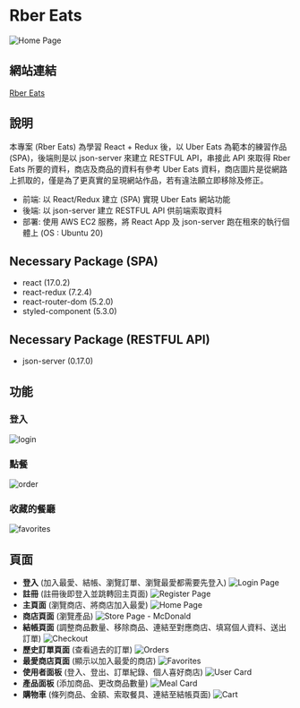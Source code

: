 # Rber Eats
![Home Page](https://snipboard.io/QJmsB0.jpg)

## 網站連結
[Rber Eats](http://food-app.rdchen.me/#/)

## 說明
本專案 (Rber Eats) 為學習 React + Redux 後，以 Uber Eats 為範本的練習作品(SPA)，後端則是以 json-server 來建立 RESTFUL API，串接此 API 來取得 Rber Eats 所要的資料，商店及商品的資料有參考 Uber Eats 資料，商店圖片是從網路上抓取的，僅是為了更真實的呈現網站作品，若有違法願立即移除及修正。 
- 前端: 以 React/Redux 建立 (SPA) 實現 Uber Eats 網站功能 
- 後端: 以 json-server 建立 RESTFUL API 供前端索取資料
- 部署: 使用 AWS EC2 服務，將 React App 及 json-server 跑在租來的執行個體上 (OS : Ubuntu 20)

## Necessary Package (SPA)
- react (17.0.2)
- react-redux (7.2.4)
- react-router-dom (5.2.0)
- styled-component (5.3.0)

## Necessary Package (RESTFUL API)
- json-server (0.17.0)

## 功能

### 登入
![login](/public/RberEats_login.gif)

### 點餐
![order](/public/RberEats_order.gif)

### 收藏的餐廳
![favorites](/public/RberEats_favorites.gif)

## 頁面
- **登入** (加入最愛、結帳、瀏覽訂單、瀏覽最愛都需要先登入)
![Login Page](https://www.site-shot.com/cached_image/JwD0Lkg5EeyHgAJCrBEAAg)
- **註冊** (註冊後即登入並跳轉回主頁面)
![Register Page](https://www.site-shot.com/cached_image/dN4ONEg5EeyjTgJCrBEAAg)
- **主頁面** (瀏覽商店、將商店加入最愛)
![Home Page](https://www.site-shot.com/cached_image/zaxk3EgdEeyuogJCrBEAAg)
- **商店頁面** (瀏覽產品)
![Store Page - McDonald](https://snipboard.io/AxGm9O.jpg)
- **結帳頁面** (調整商品數量、移除商品、連結至對應商店、填寫個人資料、送出訂單)
![Checkout](https://snipboard.io/vLcnHM.jpg)
- **歷史訂單頁面** (查看過去的訂單)
![Orders](https://snipboard.io/K4ZHW5.jpg)
- **最愛商店頁面** (顯示以加入最愛的商店)
![Favorites](https://snipboard.io/EPMQtC.jpg)
- **使用者面板** (登入、登出、訂單紀錄、個人喜好商店)
![User Card](https://snipboard.io/Yxc36i.jpg)
- **產品面板** (添加商品、更改商品數量)
![Meal Card](https://snipboard.io/EfkF31.jpg)
- **購物車** (條列商品、金額、索取餐具、連結至結帳頁面)
![Cart](https://snipboard.io/WixTwd.jpg)
